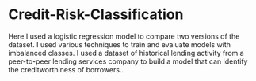 # Credit-Risk-Classification
Here I used a logistic regression model to compare two versions of the dataset. I used various techniques to train and evaluate models with imbalanced classes. I used a dataset of historical lending activity from a peer-to-peer lending services company to build a model that can identify the creditworthiness of borrowers..
